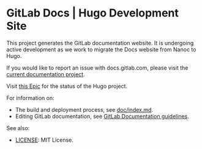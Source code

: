 # GitLab Docs | Hugo Development Site

This project generates the GitLab documentation website. It is undergoing active development as we work to migrate the Docs website from Nanoc to Hugo.

If you would like to report an issue with docs.gitlab.com, please visit the [current documentation project](https://gitlab.com/gitlab-org/gitlab-docs).

Visit [this Epic](https://gitlab.com/groups/gitlab-org/-/epics/11891) for the status of the Hugo project.

For information on:

- The build and deployment process, see [doc/index.md](doc/index.md).
- Editing GitLab documentation, see [GitLab Documentation guidelines](https://docs.gitlab.com/ee/development/documentation/).

See also:

- [LICENSE](LICENSE): MIT License.

